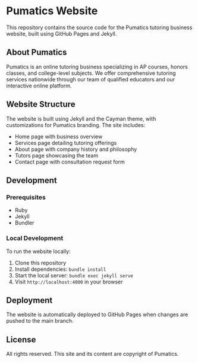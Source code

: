 # Pumatics Website

This repository contains the source code for the Pumatics tutoring business website, built using GitHub Pages and Jekyll.

## About Pumatics

Pumatics is an online tutoring business specializing in AP courses, honors classes, and college-level subjects. We offer comprehensive tutoring services nationwide through our team of qualified educators and our interactive online platform.

## Website Structure

The website is built using Jekyll and the Cayman theme, with customizations for Pumatics branding. The site includes:

- Home page with business overview
- Services page detailing tutoring offerings
- About page with company history and philosophy
- Tutors page showcasing the team
- Contact page with consultation request form

## Development

### Prerequisites

- Ruby
- Jekyll
- Bundler

### Local Development

To run the website locally:

1. Clone this repository
2. Install dependencies: `bundle install`
3. Start the local server: `bundle exec jekyll serve`
4. Visit `http://localhost:4000` in your browser

## Deployment

The website is automatically deployed to GitHub Pages when changes are pushed to the main branch.

## License

All rights reserved. This site and its content are copyright of Pumatics.
